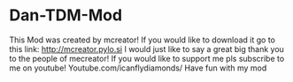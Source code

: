 Dan-TDM-Mod
===========
This Mod was created by mcreator!
If you would like to download it go to this link: http://mcreator.pylo.si
I would just like to say a great big thank you to the people of mecreator!
If you would like to support me pls subscribe to me on youtube! Youtube.com/icanflydiamonds/
Have fun with my mod
